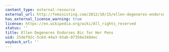```yaml
---
content_type: external-resource
external_url: http://feministing.com/2012/10/15/ellen-degeneres-endorses-bic-for-her-pens/
has_external_license_warning: true
license: https://en.wikipedia.org/wiki/All_rights_reserved
status: ''
title: Ellen Degeneres Endorses Bic for Her Pens
uid: 25def92c-5c6d-44a3-93ab-07356e3484ec
wayback_url: ''
---
```

